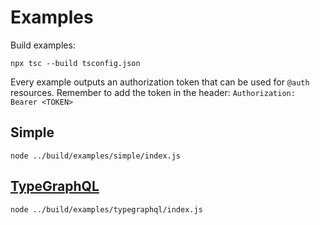 # Examples

Build examples:

```console
npx tsc --build tsconfig.json
```

Every example outputs an authorization token that can be used for `@auth` resources. Remember to add the token in the header: `Authorization: Bearer <TOKEN>`

## Simple

```console
node ../build/examples/simple/index.js
```

## [TypeGraphQL](https://github.com/MichalLytek/type-graphql)

```console
node ../build/examples/typegraphql/index.js
```
